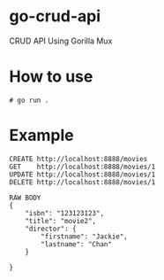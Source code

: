 # go-crud-api
CRUD API Using Gorilla Mux

# How to use
```
# go run .
```

# Example
```
CREATE http://localhost:8888/movies
GET    http://localhost:8888/movies/1
UPDATE http://localhost:8888/movies/1
DELETE http://localhost:8888/movies/1

RAW BODY
{
    "isbn": "123123123",
    "title": "movie2",
    "director": {
        "firstname": "Jackie",
        "lastname": "Chan"        
    }

}
```
